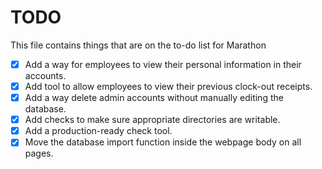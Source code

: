 # TODO
This file contains things that are on the to-do list for Marathon

- [x] Add a way for employees to view their personal information in their accounts.
- [x] Add tool to allow employees to view their previous clock-out receipts.
- [X] Add a way delete admin accounts without manually editing the database.
- [X] Add checks to make sure appropriate directories are writable.
- [X] Add a production-ready check tool.
- [X] Move the database import function inside the webpage body on all pages.
